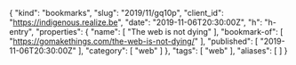 {
  "kind": "bookmarks",
  "slug": "2019/11/gq10p",
  "client_id": "https://indigenous.realize.be",
  "date": "2019-11-06T20:30:00Z",
  "h": "h-entry",
  "properties": {
    "name": [
      "The web is not dying"
    ],
    "bookmark-of": [
      "https://gomakethings.com/the-web-is-not-dying/"
    ],
    "published": [
      "2019-11-06T20:30:00Z"
    ],
    "category": [
      "web"
    ]
  },
  "tags": [
    "web"
  ],
  "aliases": [
  ]
}
